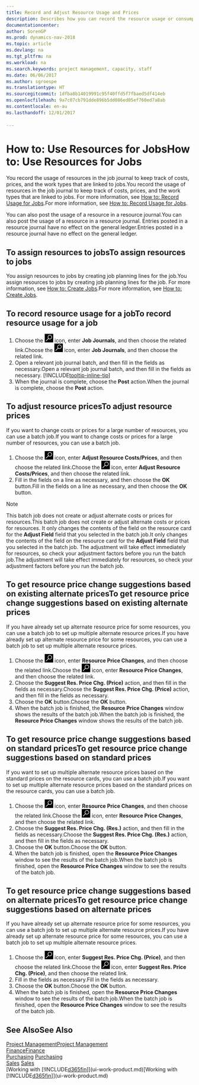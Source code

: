 ```yaml
---
title: Record and Adjust Resource Usage and Prices
description: Describes how you can record the resource usage or consumption associated with a job, to keep track and manage costs, prices, and work types.
documentationcenter: 
author: SorenGP
ms.prod: dynamics-nav-2018
ms.topic: article
ms.devlang: na
ms.tgt_pltfrm: na
ms.workload: na
ms.search.keywords: project management, capacity, staff
ms.date: 06/06/2017
ms.author: sgroespe
ms.translationtype: HT
ms.sourcegitcommit: 1dfba8b14019991c95f40ffd5f7fbaed5df414eb
ms.openlocfilehash: 9a7c07cb791dde896b5dd086ed05ef760ed7a8ab
ms.contentlocale: en-au
ms.lasthandoff: 12/01/2017

---
```

# <a name="how-to-use-resources-for-jobs"></a><span data-ttu-id="34d9f-103">How to: Use Resources for Jobs</span><span class="sxs-lookup"><span data-stu-id="34d9f-103">How to: Use Resources for Jobs</span></span>
<span data-ttu-id="34d9f-104">You record the usage of resources in the job journal to keep track of costs, prices, and the work types that are linked to jobs.</span><span class="sxs-lookup"><span data-stu-id="34d9f-104">You record the usage of resources in the job journal to keep track of costs, prices, and the work types that are linked to jobs.</span></span> <span data-ttu-id="34d9f-105">For more information, see [How to: Record Usage for Jobs](projects-how-record-job-usage.md).</span><span class="sxs-lookup"><span data-stu-id="34d9f-105">For more information, see [How to: Record Usage for Jobs](projects-how-record-job-usage.md).</span></span>

<span data-ttu-id="34d9f-106">You can also post the usage of a resource in a resource journal.</span><span class="sxs-lookup"><span data-stu-id="34d9f-106">You can also post the usage of a resource in a resource journal.</span></span> <span data-ttu-id="34d9f-107">Entries posted in a resource journal have no effect on the general ledger.</span><span class="sxs-lookup"><span data-stu-id="34d9f-107">Entries posted in a resource journal have no effect on the general ledger.</span></span>

## <a name="to-assign-resources-to-jobs"></a><span data-ttu-id="34d9f-108">To assign resources to jobs</span><span class="sxs-lookup"><span data-stu-id="34d9f-108">To assign resources to jobs</span></span>
<span data-ttu-id="34d9f-109">You assign resources to jobs by creating job planning lines for the job.</span><span class="sxs-lookup"><span data-stu-id="34d9f-109">You assign resources to jobs by creating job planning lines for the job.</span></span> <span data-ttu-id="34d9f-110">For more information, see [How to: Create Jobs](projects-how-create-jobs.md).</span><span class="sxs-lookup"><span data-stu-id="34d9f-110">For more information, see [How to: Create Jobs](projects-how-create-jobs.md).</span></span>

## <a name="to-record-resource-usage-for-a-job"></a><span data-ttu-id="34d9f-111">To record resource usage for a job</span><span class="sxs-lookup"><span data-stu-id="34d9f-111">To record resource usage for a job</span></span>
1. <span data-ttu-id="34d9f-112">Choose the ![Search for Page or Report](media/ui-search/search_small.png "Search for Page or Report icon") icon, enter **Job Journals**, and then choose the related link.</span><span class="sxs-lookup"><span data-stu-id="34d9f-112">Choose the ![Search for Page or Report](media/ui-search/search_small.png "Search for Page or Report icon") icon, enter **Job Journals**, and then choose the related link.</span></span>
2. <span data-ttu-id="34d9f-113">Open a relevant job journal batch, and then fill in the fields as necessary.</span><span class="sxs-lookup"><span data-stu-id="34d9f-113">Open a relevant job journal batch, and then fill in the fields as necessary.</span></span> [!INCLUDE[tooltip-inline-tip](includes/tooltip-inline-tip_md.md)]
3. <span data-ttu-id="34d9f-114">When the journal is complete, choose the **Post** action.</span><span class="sxs-lookup"><span data-stu-id="34d9f-114">When the journal is complete, choose the **Post** action.</span></span>

## <a name="to-adjust-resource-prices"></a><span data-ttu-id="34d9f-115">To adjust resource prices</span><span class="sxs-lookup"><span data-stu-id="34d9f-115">To adjust resource prices</span></span>
<span data-ttu-id="34d9f-116">If you want to change costs or prices for a large number of resources, you can use a batch job.</span><span class="sxs-lookup"><span data-stu-id="34d9f-116">If you want to change costs or prices for a large number of resources, you can use a batch job.</span></span>  

1. <span data-ttu-id="34d9f-117">Choose the ![Search for Page or Report](media/ui-search/search_small.png "Search for Page or Report icon") icon, enter **Adjust Resource Costs/Prices**, and then choose the related link.</span><span class="sxs-lookup"><span data-stu-id="34d9f-117">Choose the ![Search for Page or Report](media/ui-search/search_small.png "Search for Page or Report icon") icon, enter **Adjust Resource Costs/Prices**, and then choose the related link.</span></span>
2. <span data-ttu-id="34d9f-118">Fill in the fields on a line as necessary, and then choose the **OK** button.</span><span class="sxs-lookup"><span data-stu-id="34d9f-118">Fill in the fields on a line as necessary, and then choose the **OK** button.</span></span>

> [!NOTE]  
>   <span data-ttu-id="34d9f-119">This batch job does not create or adjust alternate costs or prices for resources.</span><span class="sxs-lookup"><span data-stu-id="34d9f-119">This batch job does not create or adjust alternate costs or prices for resources.</span></span> <span data-ttu-id="34d9f-120">It only changes the contents of the field on the resource card for the **Adjust Field** field that you selected in the batch job.</span><span class="sxs-lookup"><span data-stu-id="34d9f-120">It only changes the contents of the field on the resource card for the **Adjust Field** field that you selected in the batch job.</span></span> <span data-ttu-id="34d9f-121">The adjustment will take effect immediately for resources, so check your adjustment factors before you run the batch job.</span><span class="sxs-lookup"><span data-stu-id="34d9f-121">The adjustment will take effect immediately for resources, so check your adjustment factors before you run the batch job.</span></span>

## <a name="to-get-resource-price-change-suggestions-based-on-existing-alternate-prices"></a><span data-ttu-id="34d9f-122">To get resource price change suggestions based on existing alternate prices</span><span class="sxs-lookup"><span data-stu-id="34d9f-122">To get resource price change suggestions based on existing alternate prices</span></span>
<span data-ttu-id="34d9f-123">If you have already set up alternate resource price for some resources, you can use a batch job to set up multiple alternate resource prices.</span><span class="sxs-lookup"><span data-stu-id="34d9f-123">If you have already set up alternate resource price for some resources, you can use a batch job to set up multiple alternate resource prices.</span></span>

1. <span data-ttu-id="34d9f-124">Choose the ![Search for Page or Report](media/ui-search/search_small.png "Search for Page or Report icon") icon, enter **Resource Price Changes**, and then choose the related link.</span><span class="sxs-lookup"><span data-stu-id="34d9f-124">Choose the ![Search for Page or Report](media/ui-search/search_small.png "Search for Page or Report icon") icon, enter **Resource Price Changes**, and then choose the related link.</span></span>
2. <span data-ttu-id="34d9f-125">Choose the **Suggest Res. Price Chg. (Price)** action, and then fill in the fields as necessary.</span><span class="sxs-lookup"><span data-stu-id="34d9f-125">Choose the **Suggest Res. Price Chg. (Price)** action, and then fill in the fields as necessary.</span></span>
3. <span data-ttu-id="34d9f-126">Choose the **OK** button.</span><span class="sxs-lookup"><span data-stu-id="34d9f-126">Choose the **OK** button.</span></span>  
4. <span data-ttu-id="34d9f-127">When the batch job is finished, the **Resource Price Changes** window shows the results of the batch job.</span><span class="sxs-lookup"><span data-stu-id="34d9f-127">When the batch job is finished, the **Resource Price Changes** window shows the results of the batch job.</span></span>

## <a name="to-get-resource-price-change-suggestions-based-on-standard-prices"></a><span data-ttu-id="34d9f-128">To get resource price change suggestions based on standard prices</span><span class="sxs-lookup"><span data-stu-id="34d9f-128">To get resource price change suggestions based on standard prices</span></span>
<span data-ttu-id="34d9f-129">If you want to set up multiple alternate resource prices based on the standard prices on the resource cards, you can use a batch job.</span><span class="sxs-lookup"><span data-stu-id="34d9f-129">If you want to set up multiple alternate resource prices based on the standard prices on the resource cards, you can use a batch job.</span></span>  

1. <span data-ttu-id="34d9f-130">Choose the ![Search for Page or Report](media/ui-search/search_small.png "Search for Page or Report icon") icon, enter **Resource Price Changes**, and then choose the related link.</span><span class="sxs-lookup"><span data-stu-id="34d9f-130">Choose the ![Search for Page or Report](media/ui-search/search_small.png "Search for Page or Report icon") icon, enter **Resource Price Changes**, and then choose the related link.</span></span>
2. <span data-ttu-id="34d9f-131">Choose the **Suggest Res. Price Chg. (Res.)** action, and then fill in the fields as necessary.</span><span class="sxs-lookup"><span data-stu-id="34d9f-131">Choose the **Suggest Res. Price Chg. (Res.)** action, and then fill in the fields as necessary.</span></span>  
3. <span data-ttu-id="34d9f-132">Choose the **OK** button.</span><span class="sxs-lookup"><span data-stu-id="34d9f-132">Choose the **OK** button.</span></span>  
4. <span data-ttu-id="34d9f-133">When the batch job is finished, open the **Resource Price Changes** window to see the results of the batch job.</span><span class="sxs-lookup"><span data-stu-id="34d9f-133">When the batch job is finished, open the **Resource Price Changes** window to see the results of the batch job.</span></span>

## <a name="to-get-resource-price-change-suggestions-based-on-alternate-prices"></a><span data-ttu-id="34d9f-134">To get resource price change suggestions based on alternate prices</span><span class="sxs-lookup"><span data-stu-id="34d9f-134">To get resource price change suggestions based on alternate prices</span></span>
<span data-ttu-id="34d9f-135">If you have already set up alternate resource price for some resources, you can use a batch job to set up multiple alternate resource prices.</span><span class="sxs-lookup"><span data-stu-id="34d9f-135">If you have already set up alternate resource price for some resources, you can use a batch job to set up multiple alternate resource prices.</span></span>

1. <span data-ttu-id="34d9f-136">Choose the ![Search for Page or Report](media/ui-search/search_small.png "Search for Page or Report icon") icon, enter **Suggest Res. Price Chg. (Price)**, and then choose the related link.</span><span class="sxs-lookup"><span data-stu-id="34d9f-136">Choose the ![Search for Page or Report](media/ui-search/search_small.png "Search for Page or Report icon") icon, enter **Suggest Res. Price Chg. (Price)**, and then choose the related link.</span></span>  
2. <span data-ttu-id="34d9f-137">Fill in the fields as necessary.</span><span class="sxs-lookup"><span data-stu-id="34d9f-137">Fill in the fields as necessary.</span></span>
3. <span data-ttu-id="34d9f-138">Choose the **OK** button.</span><span class="sxs-lookup"><span data-stu-id="34d9f-138">Choose the **OK** button.</span></span>  
4. <span data-ttu-id="34d9f-139">When the batch job is finished, open the **Resource Price Changes** window to see the results of the batch job.</span><span class="sxs-lookup"><span data-stu-id="34d9f-139">When the batch job is finished, open the **Resource Price Changes** window to see the results of the batch job.</span></span>

## <a name="see-also"></a><span data-ttu-id="34d9f-140">See Also</span><span class="sxs-lookup"><span data-stu-id="34d9f-140">See Also</span></span>
[<span data-ttu-id="34d9f-141">Project Management</span><span class="sxs-lookup"><span data-stu-id="34d9f-141">Project Management</span></span>](projects-manage-projects.md)  
[<span data-ttu-id="34d9f-142">Finance</span><span class="sxs-lookup"><span data-stu-id="34d9f-142">Finance</span></span>](finance.md)  
<span data-ttu-id="34d9f-143">[Purchasing](purchasing-manage-purchasing.md)       </span><span class="sxs-lookup"><span data-stu-id="34d9f-143">[Purchasing](purchasing-manage-purchasing.md)       </span></span>  
<span data-ttu-id="34d9f-144">[Sales](sales-manage-sales.md)   </span><span class="sxs-lookup"><span data-stu-id="34d9f-144">[Sales](sales-manage-sales.md)   </span></span>  
<span data-ttu-id="34d9f-145">[Working with [!INCLUDE[d365fin](includes/d365fin_md.md)]](ui-work-product.md)</span><span class="sxs-lookup"><span data-stu-id="34d9f-145">[Working with [!INCLUDE[d365fin](includes/d365fin_md.md)]](ui-work-product.md)</span></span>  


